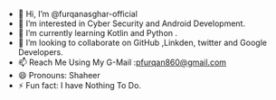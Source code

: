 - 👋 Hi, I’m @furqanasghar-official
- 👀 I’m interested in Cyber Security and Android Development.
- 🌱 I’m currently learning Kotlin and Python .
- 💞️ I’m looking to collaborate on GitHub ,Linkden, twitter and Google Developers.
- 📫 Reach Me Using My G-Mail :pfurqan860@gmail.com
- 😄 Pronouns: Shaheer
- ⚡ Fun fact: I have Nothing To Do.
<!---
furqanasghar-official/furqanasghar-official is a ✨ special ✨ repository because its `README.md` (this file) appears on your GitHub profile.
You can click the Preview link to take a look at your changes.
--->
